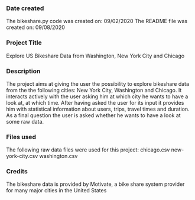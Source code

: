 ### Date created
The bikeshare.py code was created on: 09/02/2020
The README file was created on: 09/08/2020

### Project Title
Explore US Bikeshare Data from Washington, New York City and Chicago

### Description
The project aims at giving the user the possibility to explore bikeshare data from the the following cities: New York City, Washington and Chicago.
It interacts actively with the user asking him at which city he wants to have a look at, at which time. After having asked the user for its input it provides him with statistical information about users, trips, travel times and duration. As a final question the user is asked whether he wants to have a look at some raw data.


### Files used
The following raw data files were used for this project:
chicago.csv
new-york-city.csv
washington.csv

### Credits
The bikeshare data is provided by Motivate, a bike share system provider for many major cities in the United States
